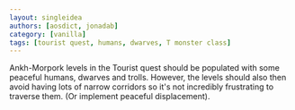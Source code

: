 ```yaml
---
layout: singleidea
authors: [aosdict, jonadab]
category: [vanilla]
tags: [tourist quest, humans, dwarves, T monster class]
---
```

Ankh-Morpork levels in the Tourist quest should be populated with some peaceful humans, dwarves and trolls. However, the levels should also then avoid having lots of narrow corridors so it's not incredibly frustrating to traverse them. (Or implement peaceful displacement).
